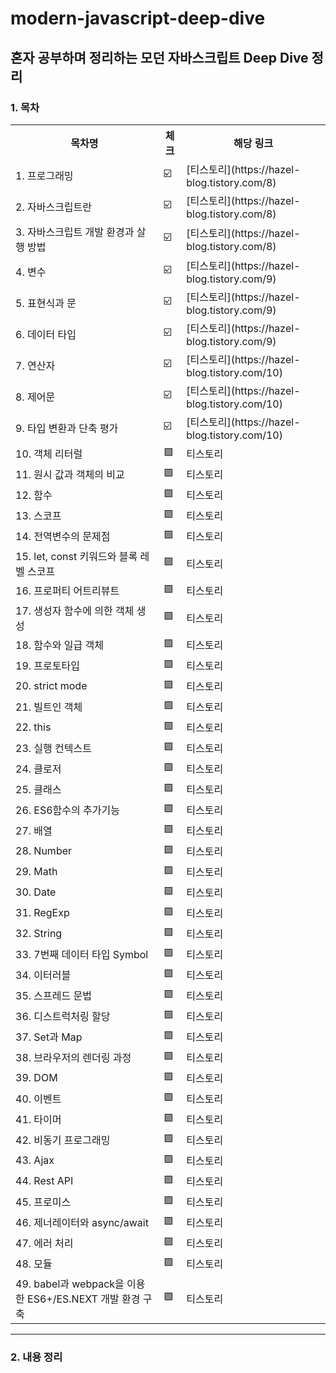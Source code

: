 # modern-javascript-deep-dive
## 혼자 공부하며 정리하는 모던 자바스크립트 Deep Dive 정리

<h3>
  1. 목차
</h3>
<table>
  <tr>
    <th>목차명</th>
    <th>체크</th>
    <th>해당 링크</th>
  </tr>
  <tr>
    <td>1. 프로그래밍</td>
    <td>☑️</td>
    <td>[티스토리](https://hazel-blog.tistory.com/8)</td>
  </tr>
  <tr>
    <td>2. 자바스크립트란</td>
    <td>☑️</td>
    <td>[티스토리](https://hazel-blog.tistory.com/8)</td>
  </tr>
    <tr>
    <td>3. 자바스크립트 개발 환경과 살행 방법</td>
    <td>☑️</td>
    <td>[티스토리](https://hazel-blog.tistory.com/8)</td>
  </tr>
    <tr>
    <td>4. 변수</td>
    <td>☑️</td>
    <td>[티스토리](https://hazel-blog.tistory.com/9)</td>
  </tr>
    <tr>
    <td>5. 표현식과 문</td>
    <td>☑️</td>
    <td>[티스토리](https://hazel-blog.tistory.com/9)</td>
  </tr>
    <tr>
    <td>6. 데이터 타입</td>
    <td>☑️</td>
    <td>[티스토리](https://hazel-blog.tistory.com/9)</td>
  </tr>
    <tr>
    <td>7. 연산자</td>
    <td>☑️</td>
    <td>[티스토리](https://hazel-blog.tistory.com/10)</td>
  </tr>
    <tr>
    <td>8. 제어문</td>
    <td>☑️</td>
    <td>[티스토리](https://hazel-blog.tistory.com/10)</td>
  </tr>
    <tr>
    <td>9. 타입 변환과 단축 평가</td>
    <td>☑️</td>
    <td>[티스토리](https://hazel-blog.tistory.com/10)</td>
  </tr>
    <tr>
    <td>10. 객체 리터럴</td>
    <td>🟪</td>
    <td>티스토리</td>
  </tr>
    <tr>
    <td>11. 원시 값과 객체의 비교</td>
    <td>🟪</td>
    <td>티스토리</td>
  </tr>
    <tr>
    <td>12. 함수</td>
    <td>🟪</td>
    <td>티스토리</td>
  </tr>
    <tr>
    <td>13. 스코프</td>
    <td>🟪</td>
    <td>티스토리</td>
  </tr>
    <tr>
    <td>14. 전역변수의 문제점</td>
    <td>🟪</td>
    <td>티스토리</td>
  </tr>
    <tr>
    <td>15. let, const 키워드와 블록 레벨 스코프</td>
    <td>🟪</td>
    <td>티스토리</td>
  </tr>
    <tr>
    <td>16. 프로퍼티 어트리뷰트</td>
    <td>🟪</td>
    <td>티스토리</td>
  </tr>
    <tr>
    <td>17. 생성자 함수에 의한 객체 생성</td>
    <td>🟪</td>
    <td>티스토리</td>
  </tr>
    <tr>
    <td>18. 함수와 일급 객체</td>
    <td>🟪</td>
    <td>티스토리</td>
  </tr>
    <tr>
    <td>19. 프로토타입</td>
    <td>🟪</td>
    <td>티스토리</td>
  </tr>
    <tr>
    <td>20. strict mode</td>
    <td>🟪</td>
    <td>티스토리</td>
  </tr>
    <tr>
    <td>21. 빌트인 객체</td>
    <td>🟪</td>
    <td>티스토리</td>
  </tr>
    <tr>
    <td>22. this</td>
    <td>🟪</td>
    <td>티스토리</td>
  </tr>
    <tr>
    <td>23. 실행 컨텍스트</td>
    <td>🟪</td>
    <td>티스토리</td>
  </tr>
    <tr>
    <td>24. 클로저</td>
    <td>🟪</td>
    <td>티스토리</td>
  </tr>
    <tr>
    <td>25. 클래스</td>
    <td>🟪</td>
    <td>티스토리</td>
  </tr>
    <tr>
    <td>26. ES6함수의 추가기능</td>
    <td>🟪</td>
    <td>티스토리</td>
  </tr>
    <tr>
    <td>27. 배열</td>
    <td>🟪</td>
    <td>티스토리</td>
  </tr>
    <tr>
    <td>28. Number</td>
    <td>🟪</td>
    <td>티스토리</td>
  </tr>
    <tr>
    <td>29. Math</td>
    <td>🟪</td>
    <td>티스토리</td>
  </tr>
    <tr>
    <td>30. Date</td>
    <td>🟪</td>
    <td>티스토리</td>
  </tr>
    <tr>
    <td>31. RegExp</td>
    <td>🟪</td>
    <td>티스토리</td>
  </tr>
    <tr>
    <td>32. String</td>
    <td>🟪</td>
    <td>티스토리</td>
  </tr>
    <tr>
    <td>33. 7번째 데이터 타입 Symbol</td>
    <td>🟪</td>
    <td>티스토리</td>
  </tr>
    <tr>
    <td>34. 이터러블</td>
    <td>🟪</td>
    <td>티스토리</td>
  </tr>
    <tr>
    <td>35. 스프레드 문법</td>
    <td>🟪</td>
    <td>티스토리</td>
  </tr>
    <tr>
    <td>36. 디스트럭처링 할당</td>
    <td>🟪</td>
    <td>티스토리</td>
  </tr>
    <tr>
    <td>37. Set과 Map</td>
    <td>🟪</td>
    <td>티스토리</td>
  </tr>
    <tr>
    <td>38. 브라우저의 렌더링 과정</td>
    <td>🟪</td>
    <td>티스토리</td>
  </tr>
    <tr>
    <td>39. DOM</td>
    <td>🟪</td>
    <td>티스토리</td>
  </tr>
    <tr>
    <td>40. 이벤트</td>
    <td>🟪</td>
    <td>티스토리</td>
  </tr>
    <tr>
    <td>41. 타이머</td>
    <td>🟪</td>
    <td>티스토리</td>
  </tr>
    <tr>
    <td>42. 비동기 프로그래밍</td>
    <td>🟪</td>
    <td>티스토리</td>
  </tr>
    <tr>
    <td>43. Ajax</td>
    <td>🟪</td>
    <td>티스토리</td>
  </tr>
    <tr>
    <td>44. Rest API</td>
    <td>🟪</td>
    <td>티스토리</td>
  </tr>
    <tr>
    <td>45. 프로미스</td>
    <td>🟪</td>
    <td>티스토리</td>
  </tr>
      <tr>
    <td>46. 제너레이터와 async/await</td>
    <td>🟪</td>
    <td>티스토리</td>
  </tr>
    <tr>
    <td>47. 에러 처리</td>
    <td>🟪</td>
    <td>티스토리</td>
  </tr>
    <tr>
    <td>48. 모듈</td>
    <td>🟪</td>
    <td>티스토리</td>
  </tr>
      <tr>
    <td>49. babel과 webpack을 이용한 ES6+/ES.NEXT 개발 환경 구축</td>
    <td>🟪</td>
    <td>티스토리</td>
  </tr>
</table>

<hr>
<h3>
  2. 내용 정리
</h3>


